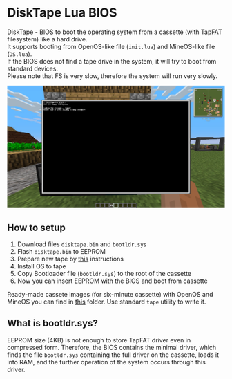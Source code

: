 # DiskTape Lua BIOS

DiskTape - BIOS to boot the operating system from a cassette (with TapFAT filesystem) like a hard drive.  
It supports booting from OpenOS-like file (`init.lua`) and MineOS-like file (`OS.lua`).  
If the BIOS does not find a tape drive in the system, it will try to boot from standard devices.  
Please note that FS is very slow, therefore the system will run very slowly.

[![Video](https://raw.githubusercontent.com/Bs0Dd/OpenCompSoft/master/TapFAT/Pictures/preview.png)](https://www.youtube.com/watch?v=cBIY3tTLgQQ)

## How to setup

1. Download files `disktape.bin` and `bootldr.sys`
2. Flash `disktape.bin` to EEPROM
3. Prepare new tape by [this](https://github.com/Bs0Dd/OpenCompSoft/blob/master/TapFAT/README.md#prepare-tape) instructions
4. Install OS to tape
5. Copy Bootloader file (`bootldr.sys`) to the root of the cassette
6. Now you can insert EEPROM with the BIOS and boot from cassette

Ready-made cassete images (for six-minute cassette) with OpenOS and MineOS you can find in [this](https://github.com/Bs0Dd/OpenCompSoft/blob/master/TapFAT/DiskTape/Images) folder.
Use standard `tape` utility to write it. 

## What is bootldr.sys?

EEPROM size (4KB) is not enough to store TapFAT driver even in compressed form.
Therefore, the BIOS contains the minimal driver, which finds the file `bootldr.sys` containing the full driver on the cassette, loads it into RAM, and the further operation of the system occurs through this driver.